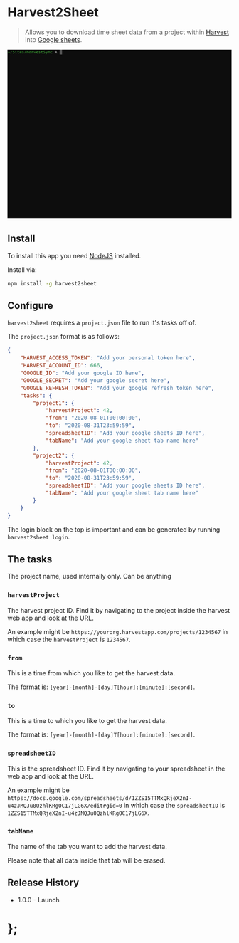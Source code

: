 # Harvest2Sheet

> Allows you to download time sheet data from a project within [Harvest](https://www.getharvest.com/) into [Google sheets](https://docs.google.com/spreadsheets).

<p align="center"><img src="https://raw.githubusercontent.com/dominikwilkowski/harvest2sheet/released/assets/harvest2sheet.gif" width="854" alt="Running harvest2sheet can batch several tasks together"></p>

## Install

To install this app you need [NodeJS](https://nodejs.org/en/) installed.

Install via:

```sh
npm install -g harvest2sheet
```

## Configure

`harvest2sheet` requires a `project.json` file to run it's tasks off of.

The `project.json` format is as follows:

```json
{
	"HARVEST_ACCESS_TOKEN": "Add your personal token here",
	"HARVEST_ACCOUNT_ID": 666,
	"GOOGLE_ID": "Add your google ID here",
	"GOOGLE_SECRET": "Add your google secret here",
	"GOOGLE_REFRESH_TOKEN": "Add your google refresh token here",
	"tasks": {
		"project1": {
			"harvestProject": 42,
			"from": "2020-08-01T00:00:00",
			"to": "2020-08-31T23:59:59",
			"spreadsheetID": "Add your google sheets ID here",
			"tabName": "Add your google sheet tab name here"
		},
		"project2": {
			"harvestProject": 42,
			"from": "2020-08-01T00:00:00",
			"to": "2020-08-31T23:59:59",
			"spreadsheetID": "Add your google sheets ID here",
			"tabName": "Add your google sheet tab name here"
		}
	}
}
```

The login block on the top is important and can be generated by running `harvest2sheet login`.

## The tasks

The project name, used internally only. Can be anything

### `harvestProject`

The harvest project ID. Find it by navigating to the project inside the harvest web app and look at the URL.

An example might be `https://yourorg.harvestapp.com/projects/1234567` in which case the `harvestProject` is `1234567`.

### `from`

This is a time from which you like to get the harvest data.

The format is: `[year]-[month]-[day]T[hour]:[minute]:[second]`.

### `to`

This is a time to which you like to get the harvest data.

The format is: `[year]-[month]-[day]T[hour]:[minute]:[second]`.

### `spreadsheetID`

This is the spreadsheet ID. Find it by navigating to your spreadsheet in the web app and look at the URL.

An example might be `https://docs.google.com/spreadsheets/d/1ZZS15TTMxQRjeX2nI-u4zJMQJu0QzhlKRgOC17jLG6X/edit#gid=0`
in which case the `spreadsheetID` is `1ZZS15TTMxQRjeX2nI-u4zJMQJu0QzhlKRgOC17jLG6X`.

### `tabName`

The name of the tab you want to add the harvest data.

Please note that all data inside that tab will be erased.

## Release History

- 1.0.0 - Launch

# };
